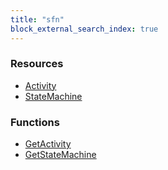 ```yaml
---
title: "sfn"
block_external_search_index: true
---
```


<!-- WARNING: this file was generated by Pulumi Docs Generator. -->
<!-- Do not edit by hand unless you're certain you know what you are doing! -->

<h3>Resources</h3>
<ul class="api">
    <li><a href="activity"><span class="symbol resource"></span>Activity</a></li>
    <li><a href="statemachine"><span class="symbol resource"></span>StateMachine</a></li>
</ul>

<h3>Functions</h3>
<ul class="api">
    <li><a href="getactivity"><span class="symbol datasource"></span>GetActivity</a></li>
    <li><a href="getstatemachine"><span class="symbol datasource"></span>GetStateMachine</a></li>
</ul>

